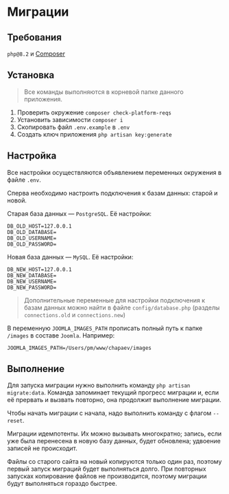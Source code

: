 # Миграции

## Требования

`php@8.2` и [Composer](https://getcomposer.org/download/)

## Установка

> Все команды выполняются в корневой папке данного приложения.

1. Проверить окружение `composer check-platform-reqs`
2. Установить зависимости `composer i`
3. Скопировать файл `.env.example` в `.env`
4. Создать ключ приложения `php artisan key:generate`

## Настройка

Все настройки осуществляются объявлением переменных окружения в файле `.env`.

Сперва необходимо настроить подключения к базам данных: старой и новой.

Старая база данных — `PostgreSQL`. Её настройки:

```dotenv
DB_OLD_HOST=127.0.0.1
DB_OLD_DATABASE=
DB_OLD_USERNAME=
DB_OLD_PASSWORD=
```

Новая база данных — `MySQL`. Её настройки:

```dotenv
DB_NEW_HOST=127.0.0.1
DB_NEW_DATABASE=
DB_NEW_USERNAME=
DB_NEW_PASSWORD=
```

> Дополнительные переменные для настройки подключения к базам данных можно 
> найти в файле `config/database.php` (разделы `connections.old` и 
> `connections.new`)

В переменную `JOOMLA_IMAGES_PATH` прописать полный путь к папке `/images` в 
составе `Joomla`. Например:

```dotenv
JOOMLA_IMAGES_PATH=/Users/pm/www/chapaev/images
```

## Выполнение

Для запуска миграции нужно выполнить команду `php artisan migrate:data`. 
Команда запоминает текущий прогресс миграции и, если её прервать и вызвать 
повторно, она продолжит выполнение миграции.

Чтобы начать миграции с начала, надо выполнить команду с флагом `--reset`.

Миграции идемпотенты. Их можно вызывать многократно; запись, если уже была 
перенесена в новую базу данных, будет обновлена; удвоение записей не происходит.

Файлы со старого сайта на новый копируются только один раз, поэтому первый 
запуск миграций будет выполняться долго. При повторных запусках копирование 
файлов не производится, поэтому миграции будут выполняться гораздо быстрее.
